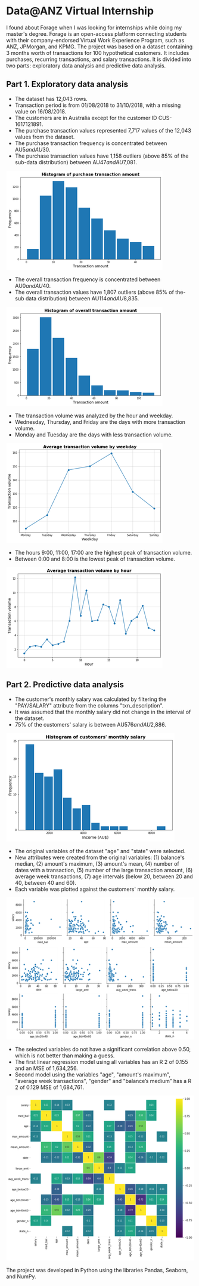 # Data@ANZ Virtual Internship

I found about Forage when I was looking for internships while doing my master's degree. Forage is an open-access platform connecting students with their company-endorsed Virtual Work Experience Program, such as ANZ, JPMorgan, and KPMG. The project was based on a dataset containing 3 months worth of transactions for 100 hypothetical customers. It includes purchases, recurring transactions, and salary transactions. It is divided into two parts: exploratory data analysis and predictive data analysis. 

## Part 1. Exploratory data analysis
* The dataset has 12,043 rows.
* Transaction period is from 01/08/2018 to 31/10/2018, with a missing value on 16/08/2018.
* The customers are in Australia except for the customer ID CUS-1617121891.
* The purchase transaction values represented 7,717 values of the 12,043 values from the dataset.
* The purchase transaction frequency is concentrated between AU$5 and AU$30.
* The purchase transaction values have 1,158 outliers (above 85% of the sub-data distribution) between AU$47 and AU$7,081.

![](https://github.com/julio-pimentel/ANZ_Forage_Program/blob/main/Plots/histogram%20purchase%20transaction.png)
* The overall transaction frequency is concentrated between AU$0 and AU$40.
* The overall transaction values have 1,807 outliers (above 85% of the-sub data distribution) between AU$114 and AU$8,835.

![](https://github.com/julio-pimentel/ANZ_Forage_Program/blob/main/Plots/histogram%20overall%20transaction.png)
* The transaction volume was analyzed by the hour and weekday.
* Wednesday, Thursday, and Friday are the days with more transaction volume.
* Monday and Tuesday are the days with less transaction volume.

![](https://github.com/julio-pimentel/ANZ_Forage_Program/blob/main/Plots/average%20transaction%20by%20weekday.png)
* The hours 9:00, 11:00, 17:00 are the highest peak of transaction volume.
* Between 0:00 and 8:00 is the lowest peak of transaction volume.

![](https://github.com/julio-pimentel/ANZ_Forage_Program/blob/main/Plots/average%20transaction%20by%20hour.png)

## Part 2. Predictive data analysis
* The customer's monthly salary was calculated by filtering the "PAY/SALARY" attribute from the columns "txn_description".
* It was assumed that the monthly salary did not change in the interval of the dataset.
* 75% of the customers' salary is between AU$576 and AU$2,886.

![](https://github.com/julio-pimentel/ANZ_Forage_Program/blob/main/Plots/histogram%20customer%20salary.png)
* The original variables of the dataset "age" and "state" were selected.
* New attributes were created from the original variables: (1) balance's median, (2) amount's maximum, (3) amount's mean, (4) number of dates with a transaction, (5) number of
the large transaction amount, (6) average week transactions, (7) age intervals (below 20, between 20 and 40, between
40 and 60).
* Each variable was plotted against the customers' monthly salary.

![](https://github.com/julio-pimentel/ANZ_Forage_Program/blob/main/Plots/salary%20vs%20other%20variables.png)
* The selected variables do not have a significant correlation above 0.50, which is not better than making a guess.
* The first linear regression model using all variables has an R 2 of 0.155 and an MSE of 1,634,256.
* Second model using the variables "age", "amount's maximum", "average week transactions", "gender" and "balance’s medium” has a R 2 of 0.129 MSE of 1,684,761.

![](https://github.com/julio-pimentel/ANZ_Forage_Program/blob/main/Plots/correlation.png)

The project was developed in Python using the libraries Pandas, Seaborn, and NumPy. 
